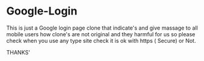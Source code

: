 # Google-Login

This is just a Google login page clone that indicate's  and give massage to all mobile users how clone's are not original and they harmful for us so please check when you use any type site check it is ok with https ( Secure) or Not.


THANKS' 
